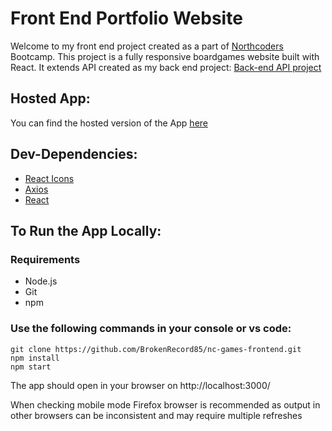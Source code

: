 # Front End Portfolio Website

Welcome to my front end project created as a part of [Northcoders](https://northcoders.com/) Bootcamp.
This project is a fully responsive boardgames website built with React. 
It extends API created as my 
back end project: [Back-end API project](https://github.com/BrokenRecord85/first-project)


## Hosted App:

You can find the hosted version of the App [here](https://radiant-mousse-b52cfa.netlify.app)

## Dev-Dependencies:
- [React Icons](https://react-icons.github.io/react-icons/)
- [Axios](https://www.npmjs.com/package/axios)
- [React](https://reactjs.org/)

## To Run the App Locally:

### Requirements
- Node.js
- Git
- npm 

### Use the following commands in your console or vs code: 
    
    
    git clone https://github.com/BrokenRecord85/nc-games-frontend.git
    npm install
    npm start
    
    
The app should open in your browser on http://localhost:3000/

When checking mobile mode Firefox browser is recommended as output in other browsers can be inconsistent and may require multiple refreshes 















